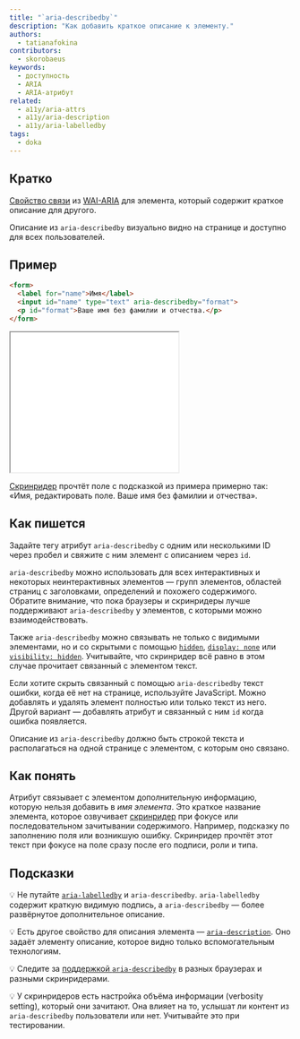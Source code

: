```yaml
---
title: "`aria-describedby`"
description: "Как добавить краткое описание к элементу."
authors:
  - tatianafokina
contributors:
  - skorobaeus
keywords:
  - доступность
  - ARIA
  - ARIA-атрибут
related:
  - a11y/aria-attrs
  - a11y/aria-description
  - a11y/aria-labelledby
tags:
  - doka
---
```


## Кратко

[Свойство связи](/a11y/aria-attrs/#atributy-svyazi) из [WAI-ARIA](/a11y/aria-intro/#specifikaciya) для элемента, который содержит краткое описание для другого.

Описание из `aria-describedby` визуально видно на странице и доступно для всех пользователей.

## Пример

```html
<form>
  <label for="name">Имя</label>
  <input id="name" type="text" aria-describedby="format">
  <p id="format">Ваше имя без фамилии и отчества.</p>
</form>
```

<iframe title="Поле для имени со связанной с ним подсказкой" src="demos/field-with-hint/" height="250"></iframe>

[Скринридер](/a11y/screenreaders/) прочтёт поле с подсказкой из примера примерно так: «Имя, редактировать поле. Ваше имя без фамилии и отчества».

## Как пишется

Задайте тегу атрибут `aria-describedby` с одним или несколькими ID через пробел и свяжите с ним элемент с описанием через `id`.

`aria-describedby` можно использовать для всех интерактивных и некоторых неинтерактивных элементов — групп элементов, областей страниц с заголовками, определений и похожего содержимого. Обратите внимание, что пока браузеры и скринридеры лучше поддерживают `aria-describedby` у элементов, с которыми можно взаимодействовать.

Также `aria-describedby` можно связывать не только с видимыми элементами, но и со скрытыми с помощью [`hidden`](/html/hidden/), [`display: none`](/css/display/#kak-pishetsya) или [`visibility: hidden`](/css/visibility/#kak-pishetsya). Учитывайте, что скринридер всё равно в этом случае прочитает связанный с элементом текст.

Если хотите скрыть связанный с помощью `aria-describedby` текст ошибки, когда её нет на странице, используйте JavaScript. Можно добавлять и удалять элемент полностью или только текст из него. Другой вариант — добавлять атрибут и связанный с ним `id` когда ошибка появляется.

Описание из `aria-describedby` должно быть строкой текста и располагаться на одной странице с элементом, с которым оно связано.

## Как понять

Атрибут связывает с элементом дополнительную информацию, которую нельзя добавить в _имя элемента_. Это краткое название элемента, которое озвучивает [скринридер](/a11y/screenreaders/) при фокусе или последовательном зачитывании содержимого. Например, подсказку по заполнению поля или возникшую ошибку. Скринридер прочтёт этот текст при фокусе на поле сразу после его подписи, роли и типа.

## Подсказки

💡 Не путайте [`aria-labelledby`](/a11y/aria-labelledby/) и `aria-describedby`. `aria-labelledby` содержит краткую видимую подпись, а `aria-describedby` — более развёрнутое дополнительное описание.

💡 Есть другое свойство для описания элемента — [`aria-description`](/a11y/aria-description/). Оно задаёт элементу описание, которое видно только вспомогательным технологиям.

💡 Следите за [поддержкой `aria-describedby`](https://www.davidmacd.com/blog/does-aria-label-override-static-text.html) в разных браузерах и разными скринридерами.

💡 У скринридеров есть настройка объёма информации (verbosity setting), который они зачитают. Она влияет на то, услышат ли контент из `aria-describedby` пользователи или нет. Учитывайте это при тестировании.
